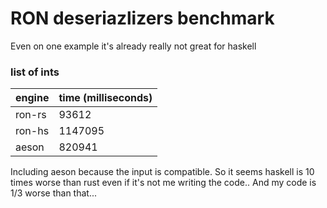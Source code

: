 # RON deseriazlizers benchmark

Even on one example it's already really not great for haskell

### list of ints

| engine | time (milliseconds) |
|--------|---------------------|
| ron-rs | 93612 |
| ron-hs | 1147095 |
| aeson  | 820941 |

Including aeson because the input is compatible. So it seems haskell is 10
times worse than rust even if it's not me writing the code.. And my code is 1/3
worse than that...
